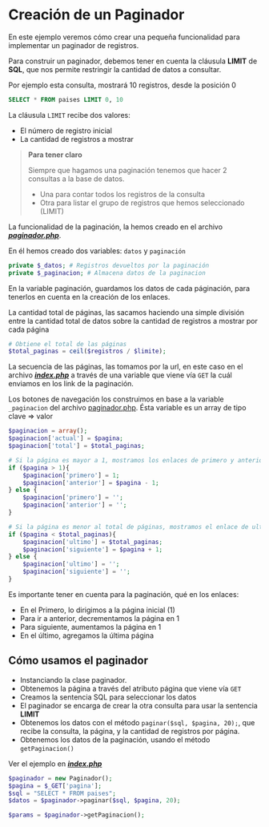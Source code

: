 # Creación de un Paginador 

En este ejemplo veremos cómo crear una pequeña funcionalidad para implementar un paginador de registros.

Para construir un paginador, debemos tener en cuenta la cláusula **LIMIT** de **SQL**, que nos permite restringir la cantidad de datos a consultar.

Por ejemplo esta consulta, mostrará 10 registros, desde la posición 0
```sql 
SELECT * FROM paises LIMIT 0, 10
```

La cláusula `LIMIT` recibe dos valores:
- El número de registro inicial
- La cantidad de registros a mostrar

> **Para tener claro**
>
> Siempre que hagamos una paginación tenemos que hacer 2 consultas a la base de datos.
> - Una para contar todos los registros de la consulta
> - Otra para listar el grupo de registros que hemos seleccionado (LIMIT)

La funcionalidad de la paginación, la hemos creado en el archivo [_**paginador.php**_](paginador.php). 

En él hemos creado dos variables: `datos` y `paginación`
```php 
private $_datos; # Registros devueltos por la paginación
private $_paginacion; # Almacena datos de la paginacion
```

En la variable paginación, guardamos los datos de cada páginación, para tenerlos en cuenta en la creación de los enlaces.

La cantidad total de páginas, las sacamos haciendo una simple división entre la cantidad total de datos sobre la cantidad de registros a mostrar por cada página 
```php 
# Obtiene el total de las páginas
$total_paginas = ceil($registros / $limite);
```

La secuencia de las páginas, las tomamos por la url, en este caso en el archivo [_**index.php**_](index.php) a través de una variable que viene vía `GET` la cuál enviamos en los link de la paginación.

Los botones de navegación los construimos en base a la variable `_paginacion` del archivo [paginador.php](paginador.php). Ésta variable es un array de tipo clave => valor 
```php 
$paginacion = array();
$paginacion['actual'] = $pagina;
$paginacion['total'] = $total_paginas;

# Si la página es mayor a 1, mostramos los enlaces de primero y anterior
if ($pagina > 1){
	$paginacion['primero'] = 1;
	$paginacion['anterior'] = $pagina - 1;
} else {
	$paginacion['primero'] = '';
	$paginacion['anterior'] = '';
}

# Si la página es menor al total de páginas, mostramos el enlace de ultimo y siguiente
if ($pagina < $total_paginas){
	$paginacion['ultimo'] = $total_paginas;
	$paginacion['siguiente'] = $pagina + 1;
} else {
	$paginacion['ultimo'] = '';
	$paginacion['siguiente'] = '';
}
```

Es importante tener en cuenta para la paginación, qué en los enlaces:
- En el Primero, lo dirigimos a la página inicial (1)
- Para ir a anterior, decrementamos la página en 1
- Para siguiente, aumentamos la página en 1
- En el último, agregamos la última página

## Cómo usamos el paginador 

- Instanciando la clase paginador.
- Obtenemos la página a través del atributo página que viene vía `GET`
- Creamos la sentencia SQL para seleccionar los datos
- El paginador se encarga de crear la otra consulta para usar la sentencia **LIMIT**
- Obtenemos los datos con el método `paginar($sql, $pagina, 20);`, que recibe la consulta, la página, y la cantidad de registros por página.
- Obtenemos los datos de la paginación, usando el método `getPaginacion()`

Ver el ejemplo en [__*index.php*__](index.php)

```php 
$paginador = new Paginador();
$pagina = $_GET['pagina'];
$sql = "SELECT * FROM paises";
$datos = $paginador->paginar($sql, $pagina, 20);

$params = $paginador->getPaginacion();
```

